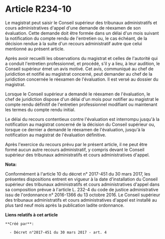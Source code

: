 # Article R234-10

Le magistrat peut saisir le Conseil supérieur des tribunaux administratifs et cours administratives d'appel d'une demande de
réexamen de son évaluation. Cette demande doit être formée dans un délai d'un mois suivant la notification du compte rendu de
l'entretien ou, le cas échéant, de la décision rendue à la suite d'un recours administratif autre que celui mentionné au
présent article.

Après avoir recueilli les observations du magistrat et celles de l'autorité qui a conduit l'entretien professionnel, et
procédé, s'il y a lieu, à leur audition, le Conseil supérieur émet un avis motivé. Cet avis, communiqué au chef de
juridiction et notifié au magistrat concerné, peut demander au chef de la juridiction concernée le réexamen de l'évaluation.
Il est versé au dossier du magistrat.

Lorsque le Conseil supérieur a demandé le réexamen de l'évaluation, le chef de juridiction dispose d'un délai d'un mois pour
notifier au magistrat le compte rendu définitif de l'entretien professionnel modifiant ou maintenant les termes du compte
rendu initial.

Le délai du recours contentieux contre l'évaluation est interrompu jusqu'à la notification au magistrat concerné de la
décision du Conseil supérieur ou, lorsque ce dernier a demandé le réexamen de l'évaluation, jusqu'à la notification au
magistrat de l'évaluation définitive.

Après l'exercice du recours prévu par le présent article, il ne peut être formé aucun autre recours administratif, y compris
devant le Conseil supérieur des tribunaux administratifs et cours administratives d'appel.

**Nota:**

Conformément à l'article 10 du décret n° 2017-451 du 30 mars 2017, les présentes dispositions entrent en vigueur à la date
d'installation du Conseil supérieur des tribunaux administratifs et cours administratives d'appel dans sa composition prévue
à l'article L. 232-4 du code de justice administrative issu de l'ordonnance n° 2016-1366 du 13 octobre 2016. Le Conseil
supérieur des tribunaux administratifs et cours administratives d'appel est installé au plus tard neuf mois après la
publication ladite ordonnance.

**Liens relatifs à cet article**

	**Créé par**:

	  - Décret n°2017-451 du 30 mars 2017 - art. 4
